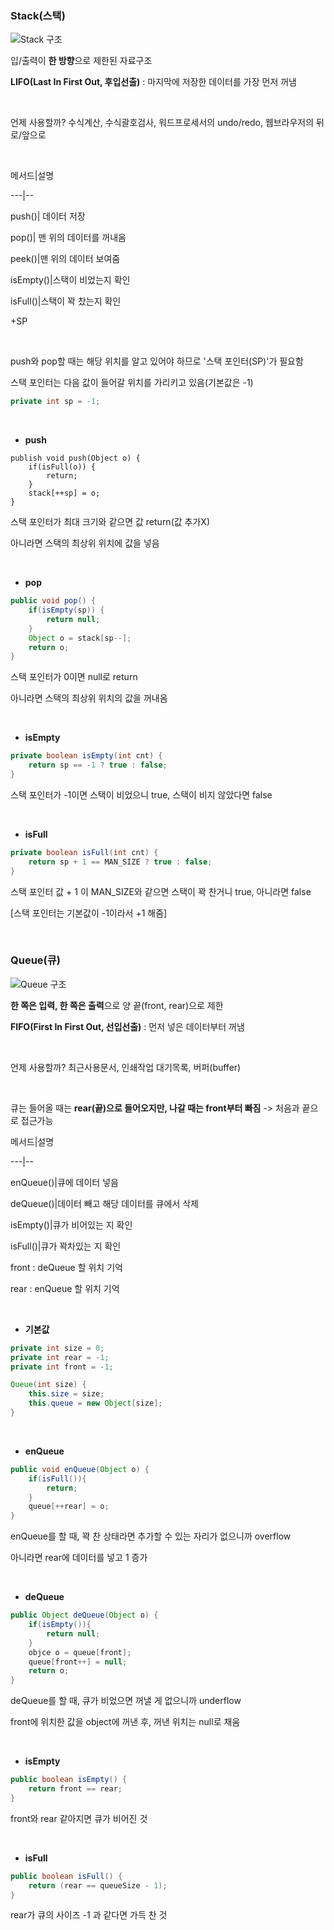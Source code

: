 ### Stack(스택)

![Stack 구조]()

입/출력이 **한 방향**으로 제한된 자료구조

**LIFO(Last In First Out, 후입선출)** : 마지막에 저장한 데이터를 가장 먼저 꺼냄

<br>

언제 사용할까? 수식계산, 수식괄호검사, 워드프로세서의 undo/redo, 웹브라우저의 뒤로/앞으로

<br>

메서드|설명

---|--

push()| 데이터 저장

pop()| 맨 위의 데이터를 꺼내옴

peek()|맨 위의 데이터 보여줌

isEmpty()|스택이 비었는지 확인

isFull()|스택이 꽉 찼는지 확인

+SP

<br>

push와 pop할 때는 해당 위치를 알고 있어야 하므로 '스택 포인터(SP)'가 필요함

스택 포인터는 다음 값이 들어갈 위치를 가리키고 있음(기본값은 -1)

```java
private int sp = -1;
```
<br>

* **push**

```
publish void push(Object o) {
	if(isFull(o)) {
		return;
	}
	stack[++sp] = o;
}
```

스택 포인터가 최대 크기와 같으면 값 return(값 추가X)

아니라면 스택의 최상위 위치에 값을 넣음

<br>

* **pop**

```java
public void pop() {
	if(isEmpty(sp)) {
		return null;
	}
	Object o = stack[sp--];
	return o;
}
```

스택 포인터가 0이면 null로 return

아니라면 스택의 최상위 위치의 값을 꺼내옴

<br>

* **isEmpty**

```java
private boolean isEmpty(int cnt) {
	return sp == -1 ? true : false;
}
```

스택 포인터가 -1이면 스택이 비었으니 true, 스택이 비지 않았다면 false

<br>

* **isFull**

```java
private boolean isFull(int cnt) {
	return sp + 1 == MAN_SIZE ? true : false;
}
```

스택 포인터 값 + 1 이 MAN_SIZE와 같으면 스택이 꽉 찬거니 true, 아니라면 false

[스택 포인터는 기본값이 -1이라서 +1 해줌]

<br>

### Queue(큐)

![Queue 구조]()

**한 쪽은 입력, 한 쪽은 출력**으로 양 끝(front, rear)으로 제한

**FIFO(First In First Out, 선입선출)** : 먼저 넣은 데이터부터 꺼냄

<br>

언제 사용할까? 최근사용문서, 인쇄작업 대기목록, 버퍼(buffer)

<br>

큐는 들어올 때는 **rear(끝)으로 들어오지만, 나갈 때는 front부터 빠짐** -> 처음과 끝으로 접근가능

메서드|설명

---|--

enQueue()|큐에 데이터 넣음

deQueue()|데이터 빼고 해당 데이터를 큐에서 삭제

isEmpty()|큐가 비어있는 지 확인

isFull()|큐가 꽉차있는 지 확인 

front : deQueue 할 위치 기억

rear : enQueue 할 위치 기억

<br>

* **기본값**

```java
private int size = 0;
private int rear = -1; 
private int front = -1;

Queue(int size) {
	this.size = size;
	this.queue = new Object[size];
}
```

<br>

* **enQueue**

```java
public void enQueue(Object o) {
	if(isFull()){
		return;
	}
	queue[++rear] = o;
}
```

enQueue를 할 때, 꽉 찬 상태라면 추가할 수 있는 자리가 없으니까 overflow 

아니라면 rear에 데이터를 넣고 1 증가

<br>

* **deQueue**

```java
public Object deQueue(Object o) {
	if(isEmpty()){
		return null;
	}
	objce o = queue[front];
	queue[front++] = null;
	return o;
}
```

deQueue를 할 때, 큐가 비었으면 꺼낼 게 없으니까 underflow 

front에 위치한 값을 object에 꺼낸 후, 꺼낸 위치는 null로 채움

<br>

* **isEmpty**

```java
public boolean isEmpty() {
	return front == rear;
}
```

front와 rear 같아지면 큐가 비어진 것

<br>

* **isFull**

```java
public boolean isFull() {
	return (rear == queueSize - 1);
}
```

rear가 큐의 사이즈 -1 과 같다면 가득 찬 것 

<br>
